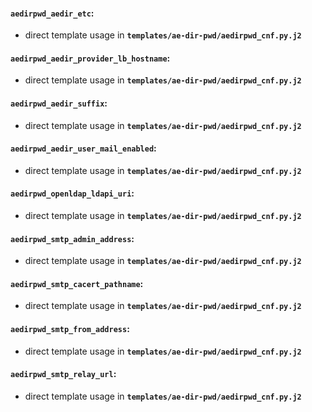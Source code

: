 #### `aedirpwd_aedir_etc`:
  - direct template usage in **`templates/ae-dir-pwd/aedirpwd_cnf.py.j2`**
#### `aedirpwd_aedir_provider_lb_hostname`:
  - direct template usage in **`templates/ae-dir-pwd/aedirpwd_cnf.py.j2`**
#### `aedirpwd_aedir_suffix`:
  - direct template usage in **`templates/ae-dir-pwd/aedirpwd_cnf.py.j2`**
#### `aedirpwd_aedir_user_mail_enabled`:
  - direct template usage in **`templates/ae-dir-pwd/aedirpwd_cnf.py.j2`**
#### `aedirpwd_openldap_ldapi_uri`:
  - direct template usage in **`templates/ae-dir-pwd/aedirpwd_cnf.py.j2`**
#### `aedirpwd_smtp_admin_address`:
  - direct template usage in **`templates/ae-dir-pwd/aedirpwd_cnf.py.j2`**
#### `aedirpwd_smtp_cacert_pathname`:
  - direct template usage in **`templates/ae-dir-pwd/aedirpwd_cnf.py.j2`**
#### `aedirpwd_smtp_from_address`:
  - direct template usage in **`templates/ae-dir-pwd/aedirpwd_cnf.py.j2`**
#### `aedirpwd_smtp_relay_url`:
  - direct template usage in **`templates/ae-dir-pwd/aedirpwd_cnf.py.j2`**
